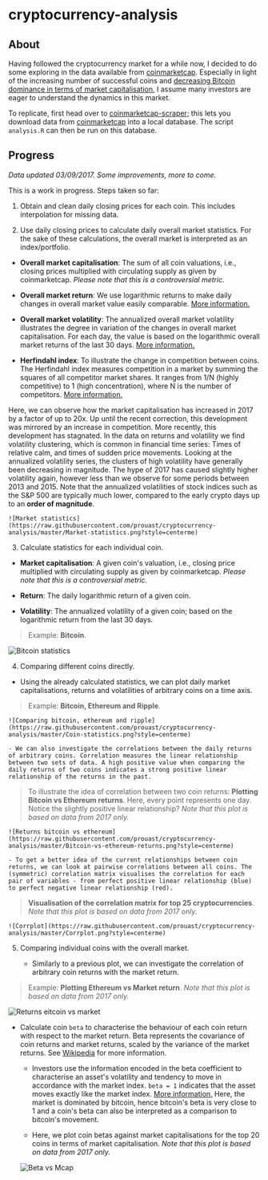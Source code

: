 # cryptocurrency-analysis

## About

Having followed the cryptocurrency market for a while now, I decided to do some exploring in the data available from [coinmarketcap](https://coinmarketcap.com).
Especially in light of the increasing number of successful coins and [decreasing Bitcoin dominance in terms of market capitalisation](https://coinmarketcap.com/charts/#btc-percentage), I assume many investors are eager to understand the dynamics in this market.

To replicate, first head over to [coinmarketcap-scraper](https://github.com/prouast/coinmarketcap-scraper);
this lets you download data from [coinmarketcap](https://coinmarketcap.com) into a local database.
The script `analysis.R` can then be run on this database.

## Progress

*Data updated 03/09/2017. Some improvements, more to come.*

This is a work in progress. Steps taken so far:

1. Obtain and clean daily closing prices for each coin. This includes interpolation for missing data.

2. Use daily closing prices to calculate daily overall market statistics. For the sake of these calculations, the overall market is interpreted as an index/portfolio.

  - **Overall market capitalisation**: The sum of all coin valuations, i.e., closing prices multiplied with circulating supply as given by coinmarketcap. *Please note that this is a controversial metric.*

  - **Overall market return**: We use logarithmic returns to make daily changes in overall market value easily comparable. [More information.](https://en.wikipedia.org/wiki/Rate_of_return#Logarithmic_or_continuously_compounded_return)

  - **Overall market volatility**: The annualized overall market volatility illustrates the degree in variation of the changes in overall market capitalisation. For each day, the value is based on the logarithmic overall market returns of the last 30 days. [More information.](https://en.wikipedia.org/wiki/Volatility_(finance))

  - **Herfindahl index**: To illustrate the change in competition between coins. The Herfindahl index measures competition in a market by summing the squares of all competitor market shares. It ranges from 1/N (highly competitive) to 1 (high concentration), where N is the number of competitors. [More information.](https://en.wikipedia.org/wiki/Herfindahl_index)

  Here, we can observe how the market capitalisation has increased in 2017 by a factor of up to 20x.
  Up until the recent correction, this development was mirrored by an increase in competition. More recently, this development has stagnated.
  In the data on returns and volatility we find volatility clustering, which is common in financial time series: Times of relative calm, and times of sudden price movements.
  Looking at the annualized volatility series, the clusters of high volatility have generally been decreasing in magnitude. The hype of 2017 has caused slightly higher volatility again, however less than we observe for some periods between 2013 and 2015.
  Note that the annualized volatilities of stock indices such as the S&P 500 are typically much lower, compared to the early crypto days up to an **order of magnitude**.

	![Market statistics](https://raw.githubusercontent.com/prouast/cryptocurrency-analysis/master/Market-statistics.png?style=centerme)

3. Calculate statistics for each individual coin.

  - **Market capitalisation**: A given coin's valuation, i.e., closing price multiplied with circulating supply as given by coinmarketcap. *Please note that this is a controversial metric.*

  - **Return**: The daily logarithmic return of a given coin.

  - **Volatility**: The annualized volatility of a given coin; based on the logarithmic return from the last 30 days.

  > Example: **Bitcoin**.

  ![Bitcoin statistics](https://raw.githubusercontent.com/prouast/cryptocurrency-analysis/master/Bitcoin-statistics.png?style=centerme)

4. Comparing different coins directly.

  - Using the already calculated statistics, we can plot daily market capitalisations, returns and volatilities of arbitrary coins on a time axis.

  > Example: **Bitcoin, Ethereum and Ripple**.

	![Comparing bitcoin, ethereum and ripple](https://raw.githubusercontent.com/prouast/cryptocurrency-analysis/master/Coin-statistics.png?style=centerme)

	- We can also investigate the correlations between the daily returns of arbitrary coins. Correlation measures the linear relationship between two sets of data. A high positive value when comparing the daily returns of two coins indicates a strong positive linear relationship of the returns in the past.

  > To illustrate the idea of correlation between two coin returns: **Plotting Bitcoin vs Ethereum returns**. Here, every point represents one day. Notice the slightly positive linear relationship? *Note that this plot is based on data from 2017 only.*

	![Returns bitcoin vs ethereum](https://raw.githubusercontent.com/prouast/cryptocurrency-analysis/master/Bitcoin-vs-ethereum-returns.png?style=centerme)

	- To get a better idea of the current relationships between coin returns, we can look at pairwise correlations between all coins. The (symmetric) correlation matrix visualises the correlation for each pair of variables - from perfect positive linear relationship (blue) to perfect negative linear relationship (red).

  > **Visualisation of the correlation matrix for top 25 cryptocurrencies**. *Note that this plot is based on data from 2017 only.*

	![Corrplot](https://raw.githubusercontent.com/prouast/cryptocurrency-analysis/master/Corrplot.png?style=centerme)

5. Comparing individual coins with the overall market.

	- Similarly to a previous plot, we can investigate the correlation of arbitrary coin returns with the market return.

  > Example: **Plotting Ethereum vs Market return**. *Note that this plot is based on data from 2017 only.*

  ![Returns eitcoin vs market](https://raw.githubusercontent.com/prouast/cryptocurrency-analysis/master/Ethereum-vs-market-returns.png?style=centerme)

  - Calculate coin `beta` to characterise the behaviour of each coin return with respect to the market return. Beta represents the covariance of coin returns and market returns, scaled by the variance of the market returns. See [Wikipedia](https://en.wikipedia.org/wiki/Capital_asset_pricing_model) for more information.

	- Investors use the information encoded in the beta coefficient to characterise an asset's volatility and tendency to move in accordance with the market index. `beta = 1` indicates that the asset moves exactly like the market index. [More information.](https://en.wikipedia.org/wiki/Beta_(finance)) Here, the market is dominated by bitcoin, hence bitcoin's beta is very close to 1 and a coin's beta can also be interpreted as a comparison to bitcoin's movement.

	- Here, we plot coin betas against market capitalisations for the top 20 coins in terms of market capitalisation. *Note that this plot is based on data from 2017 only.*

	![Beta vs Mcap](https://raw.githubusercontent.com/prouast/cryptocurrency-analysis/master/Beta-vs-mcap.png?style=centerme)
